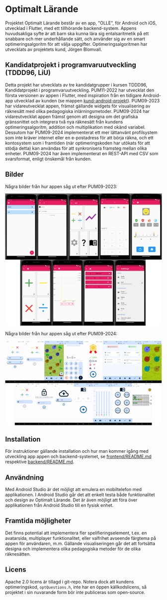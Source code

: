 # Optimalt Lärande

Projektet Optimalt Lärande består av en app, "OLLE", för Android och iOS, utvecklad i Flutter, med ett tillhörande backend-system.
Appens huvudsakliga syfte är att barn ska kunna lära sig entalsaritmetik på ett snabbare och mer underhållande sätt,
och använder sig av en smart optimeringsalgoritm för att välja uppgifter. Optimeringsalgoritmen har utvecklats av projektets
kund, Jörgen Blomvall.

## Kandidatprojekt i programvaruutveckling (TDDD96, LiU)

Detta projekt har utvecklats av tre kandidatgrupper i kursen TDDD96, Kandidatprojekt i programvaruutveckling.
PUM11-2022 har utvecklat den första versionen av appen i Flutter, med inspiration från en tidigare Android-app
utvecklad av kunden (se mappen [kund-android-projekt](./kund-android-projekt/)).
PUM09-2023 har vidareutvecklat appen, främst gällande widgets för visualisering av räknesätt med olika pedagogiska inlärningsmetoder.
PUM09-2024 har vidareutvecklat appen främst genom att designa om det grafiska gränssnittet och integrera två nya räknesätt
från kundens optimeringsalgoritm, addition och multiplikation med okänd variabel.
Dessutom har PUM09-2024 implementerat ett mer lättanvänt profilsystem som inte kräver internet eller en e-postadress för att börja räkna,
och ett kontosystem som i framtiden (när optimeringskoden har utökats för att stödja detta) kan användas för att synkronisera framsteg
mellan olika enheter. PUM09-2024 har även implementerat en REST-API med CSV som svarsformat, enligt önskemål från kunden.

## Bilder

Några bilder från hur appen såg ut efter PUM09-2023:

![old_app](./documents/2024/old_app.png)

Några bilder från hur appen såg ut efter PUM09-2024:

![new_app](./documents/2024/new_app.png)

## Installation

För instruktioner gällande installation och hur man kommer igång med utveckling app appen och backend-systemet,
se [frontend/README.md](./frontend/README.md) respektive [backend/README.md](./backend/README.md).

## Användning
Med Android Studio är det möjligt att emulera en mobiltelefon med applikationen. I Android Studio går det att enkelt testa både funktionalitet och design av Optimalt Lärande. Det är även möjligt att föra över applikationen från Android Studio till en fysisk enhet.

## Framtida möjligheter
Det finns potential att implementera fler spelifieringselement, t.ex. en avatarsida, multiplayer funktionalitet, eller valfrihet avseende färgtema på appen för användaren, m.m.
Gällande visualiseringen går det att fortsätta designa och implementera olika pedagogiska metoder för de olika räknesätten.

## Licens
Apache 2.0 licens är tillagd i git-repo. Notera dock att kundens optimeringskod, `optQuestions.h`, inte har en öppen källkodslicens, så projektet i sin nuvarande form bör inte publiceras som open-source. 

